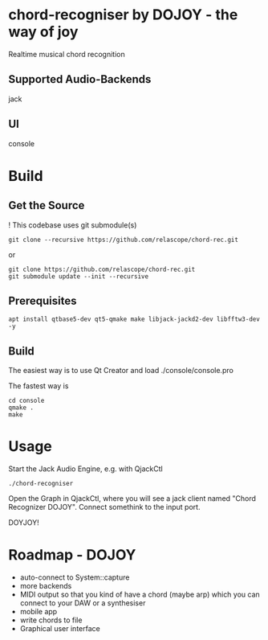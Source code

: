 # chord-recogniser by DOJOY - the way of joy

Realtime musical chord recognition

Supported Audio-Backends
------------------------
jack

UI
--
console


Build
=====
Get the Source
--------------
! This codebase uses git submodule(s)

    git clone --recursive https://github.com/relascope/chord-rec.git

or

    git clone https://github.com/relascope/chord-rec.git
    git submodule update --init --recursive


Prerequisites
-------------
    apt install qtbase5-dev qt5-qmake make libjack-jackd2-dev libfftw3-dev -y

Build
-----

The easiest way is to use Qt Creator and load ./console/console.pro

The fastest way is 

    cd console
    qmake .
    make


Usage
=====
Start the Jack Audio Engine, e.g. with QjackCtl

    ./chord-recogniser

Open the Graph in QjackCtl, where you will see a jack client named "Chord Recognizer DOJOY". Connect somethink to the input port. 

DOYJOY!

# Roadmap - DOJOY

- auto-connect to System::capture
- more backends
- MIDI output so that you kind of have a chord (maybe arp) which you can connect to your DAW or a synthesiser 
- mobile app
- write chords to file
- Graphical user interface